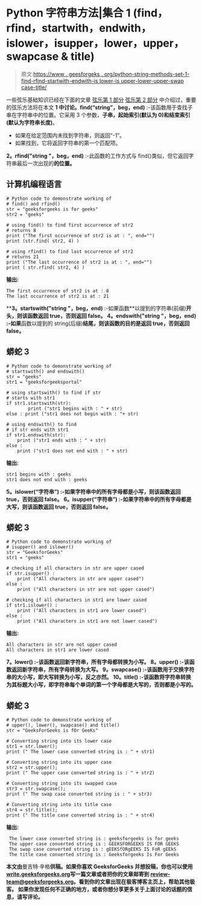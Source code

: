 # Python 字符串方法|集合 1 (find，rfind，startwith，endwith，islower，isupper，lower，upper，swapcase & title)

> 原文:[https://www . geesforgeks . org/python-string-methods-set-1-find-rfind-startwith-endwith-is lower-is upper-lower-upper-swap case-title/](https://www.geeksforgeeks.org/python-string-methods-set-1-find-rfind-startwith-endwith-islower-isupper-lower-upper-swapcase-title/)

一些弦乐基础知识已经在下面的文章
[弦乐第 1 部分](https://www.geeksforgeeks.org/interesting-facts-about-strings-in-python-set-1/)
[弦乐第 2 部分](https://www.geeksforgeeks.org/interesting-facts-about-strings-in-python-set-2/)
中介绍过，重要的弦乐方法将在本文
**1 中讨论。find(“string”，beg，end)** :-该函数用于查找子串在字符串中的位置。它采用 3 个参数，**子串，起始索引(默认为 0)和结束索引(默认为字符串长度)**。

*   如果在给定范围内未找到字符串，则返回“-1”。
*   如果找到，它将返回字符串的第一个匹配项。

**2。rfind("string "，beg，end)** :-此函数的工作方式与 find()类似，但它返回字符串最后一次出现的**的位置。** 

## **计算机编程语言**

```
# Python code to demonstrate working of
# find() and rfind()
str = "geeksforgeeks is for geeks"
str2 = "geeks"

# using find() to find first occurrence of str2
# returns 8
print ("The first occurrence of str2 is at : ", end="")
print (str.find( str2, 4) )

# using rfind() to find last occurrence of str2
# returns 21
print ("The last occurrence of str2 is at : ", end="")
print ( str.rfind( str2, 4) )
```

**输出:** 

```
The first occurrence of str2 is at : 8
The last occurrence of str2 is at : 21
```

****3。startswith("string "，beg，end)** :-如果函数**以提到的字符串(前缀)**开头，则该函数返回 true，否则返回 false。
**4。endswith("string "，beg，end)** :-如果**函数以提到的 string(后缀)**结尾，则该函数的目的是返回 true，否则返回 false。** 

## **蟒蛇 3**

```
# Python code to demonstrate working of
# startswith() and endswith()
str = "geeks"
str1 = "geeksforgeeksportal"

# using startswith() to find if str
# starts with str1
if str1.startswith(str):
        print ("str1 begins with : " + str)
else : print ("str1 does not begin with : "+ str)

# using endswith() to find
# if str ends with str1
if str1.endswith(str):
    print ("str1 ends with : " + str)
else :
    print ("str1 does not end with : " + str)
```

**输出:** 

```
str1 begins with : geeks
str1 does not end with : geeks
```

****5。islower(“字符串”)** :-如果字符串中的所有字母都是**小写，**则该函数返回 true，否则返回 false。
**6。isupper(“字符串”)** :-如果字符串中的所有字母都是**大写**，则该函数返回 true，否则返回 false。** 

## **蟒蛇 3**

```
# Python code to demonstrate working of
# isupper() and islower()
str = "GeeksforGeeks"
str1 = "geeks"

# checking if all characters in str are upper cased
if str.isupper() :
    print ("All characters in str are upper cased")
else :
    print ("All characters in str are not upper cased")

# checking if all characters in str1 are lower cased
if str1.islower() :
    print ("All characters in str1 are lower cased")
else :
    print ("All characters in str1 are not lower cased")
```

**输出:** 

```
All characters in str are not upper cased
All characters in str1 are lower cased
```

****7。lower()** :-该函数返回新字符串，所有字母**都转换为小写**。
**8。upper()** :-该函数返回新字符串，所有字母**转换为大写**。
**9。swapcase()** :-该函数用于交换字符串的大小写，即大写转换为小写，反之亦然。
**10。title()** :-该函数将字符串转换为其**标题大小写**，即字符串每个单词的第一个字母都是大写的，否则都是小写的。** 

## **蟒蛇 3**

```
# Python code to demonstrate working of
# upper(), lower(), swapcase() and title()
str = "GeeksForGeeks is fOr GeeKs"

# Converting string into its lower case
str1 = str.lower();
print (" The lower case converted string is : " + str1)

# Converting string into its upper case
str2 = str.upper();
print (" The upper case converted string is : " + str2)

# Converting string into its swapped case
str3 = str.swapcase();
print (" The swap case converted string is : " + str3)

# Converting string into its title case
str4 = str.title();
print (" The title case converted string is : " + str4)
```

**输出:** 

```
 The lower case converted string is : geeksforgeeks is for geeks
 The upper case converted string is : GEEKSFORGEEKS IS FOR GEEKS
 The swap case converted string is : gEEKSfORgEEKS IS FoR gEEkS
 The title case converted string is : Geeksforgeeks Is For Geeks
```

**本文由**曼吉特·辛格**供稿。如果你喜欢 GeeksforGeeks 并想投稿，你也可以使用[write.geeksforgeeks.org](https://write.geeksforgeeks.org)写一篇文章或者把你的文章邮寄到 review-team@geeksforgeeks.org。看到你的文章出现在极客博客主页上，帮助其他极客。
如果你发现任何不正确的地方，或者你想分享更多关于上面讨论的话题的信息，请写评论。**
